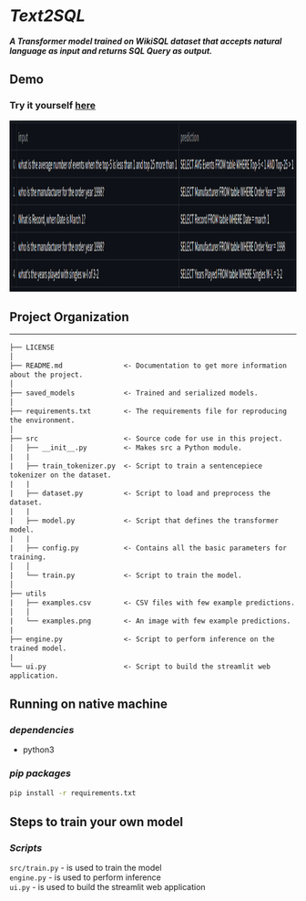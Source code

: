 # ***Text2SQL***
***A Transformer model trained on WikiSQL dataset that accepts natural language as input and returns SQL Query as output.***

## **Demo**
### Try it yourself [here](https://share.streamlit.io/koushik0901/text2sql/ui.py)
<p align="center"> <img src="./utils/examples.png" width="1200" height="300"  /> </p>

## **Project Organization**
------------

    ├── LICENSE
    │
    ├── README.md               <- Documentation to get more information about the project.
    │
    ├── saved_models            <- Trained and serialized models.
    │
    ├── requirements.txt        <- The requirements file for reproducing the environment.
    │
    ├── src                     <- Source code for use in this project.
    │   ├── __init__.py         <- Makes src a Python module.
    |   |
    |   ├── train_tokenizer.py  <- Script to train a sentencepiece tokenizer on the dataset.
    |   |
    |   ├── dataset.py          <- Script to load and preprocess the dataset.
    |   |
    |   ├── model.py            <- Script that defines the transformer model.
    |   |
    |   ├── config.py           <- Contains all the basic parameters for training.
    │   │
    |   └── train.py            <- Script to train the model. 
    │
    ├── utils
    |   ├── examples.csv        <- CSV files with few example predictions.
    │   │
    |   └── examples.png        <- An image with few example predictions.
    |
    ├── engine.py               <- Script to perform inference on the trained model.
    |
    └── ui.py                   <- Script to build the streamlit web application.

## **Running on native machine**
### *dependencies*
* python3
### *pip packages*
```bash
pip install -r requirements.txt
```
## **Steps to train your own model**
 ### *Scripts*
 `src/train.py` - is used to train the model \
 `engine.py` - is used to perform inference \
 `ui.py` - is used to build the streamlit web application
